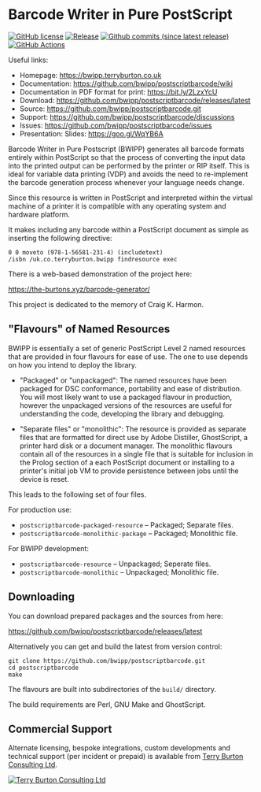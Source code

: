Barcode Writer in Pure PostScript
=================================

[![GitHub license](https://img.shields.io/github/license/bwipp/postscriptbarcode.svg)](https://github.com/bwipp/postscriptbarcode/blob/master/LICENSE)
[![Release](https://img.shields.io/github/release/bwipp/postscriptbarcode.svg)](https://github.com/bwipp/postscriptbarcode/releases/latest)
[![Github commits (since latest release)](https://img.shields.io/github/commits-since/bwipp/postscriptbarcode/latest.svg)](https://github.com/bwipp/postscriptbarcode/commits/master)
[![GitHub Actions](https://github.com/bwipp/postscriptbarcode/workflows/BWIPP%20CI/badge.svg?branch=master)](https://github.com/bwipp/postscriptbarcode/actions)

Useful links:

* Homepage: <https://bwipp.terryburton.co.uk>
* Documentation: <https://github.com/bwipp/postscriptbarcode/wiki>
* Documentation in PDF format for print: <https://bit.ly/2LzxYcU>
* Download: <https://github.com/bwipp/postscriptbarcode/releases/latest>
* Source: <https://github.com/bwipp/postscriptbarcode.git>
* Support: <https://github.com/bwipp/postscriptbarcode/discussions>
* Issues: <https://github.com/bwipp/postscriptbarcode/issues>
* Presentation: Slides: <https://goo.gl/WqYB6A>

Barcode Writer in Pure Postscript (BWIPP) generates all barcode formats
entirely within PostScript so that the process of converting the input data
into the printed output can be performed by the printer or RIP itself. This is
ideal for variable data printing (VDP) and avoids the need to re-implement the
barcode generation process whenever your language needs change.

Since this resource is written in PostScript and interpreted within the virtual
machine of a printer it is compatible with any operating system and hardware
platform.

It makes including any barcode within a PostScript document as simple as
inserting the following directive:

    0 0 moveto (978-1-56581-231-4) (includetext)
    /isbn /uk.co.terryburton.bwipp findresource exec

There is a web-based demonstration of the project here:

<https://the-burtons.xyz/barcode-generator/>

This project is dedicated to the memory of Craig K. Harmon.


"Flavours" of Named Resources
-----------------------------

BWIPP is essentially a set of generic PostScript Level 2 named resources that
are provided in four flavours for ease of use. The one to use depends on how
you intend to deploy the library.

* "Packaged" or "unpackaged": The named resources have been packaged for DSC
  conformance, portability and ease of distribution. You will most likely want
  to use a packaged flavour in production, however the unpackaged versions of
  the resources are useful for understanding the code, developing the library
  and debugging.

* "Separate files" or "monolithic": The resource is provided as separate files
  that are formatted for direct use by Adobe Distiller, GhostScript, a printer
  hard disk or a document manager. The monolithic flavours contain all of the
  resources in a single file that is suitable for inclusion in the Prolog
  section of a each PostScript document or installing to a printer's initial
  job VM to provide persistence between jobs until the device is reset.

This leads to the following set of four files.

For production use:

* `postscriptbarcode-packaged-resource` – Packaged; Separate files.
* `postscriptbarcode-monolithic-package` – Packaged; Monolithic file.

For BWIPP development:

* `postscriptbarcode-resource` – Unpackaged; Seperate files.
* `postscriptbarcode-monolithic` – Unpackaged; Monolithic file.


Downloading
-----------

You can download prepared packages and the sources from here:

<https://github.com/bwipp/postscriptbarcode/releases/latest>

Alternatively you can get and build the latest from version control:

    git clone https://github.com/bwipp/postscriptbarcode.git
    cd postscriptbarcode
    make

The flavours are built into subdirectories of the `build/` directory.

The build requirements are Perl, GNU Make and GhostScript.


Commercial Support
------------------

Alternate licensing, bespoke integrations, custom developments and technical support (per incident or prepaid) is available from [Terry Burton Consulting Ltd](https://www.terryburton.co.uk).

[![Terry Burton Consulting Ltd](https://www.terryburton.co.uk/logo.png)](https://www.terryburton.co.uk)
